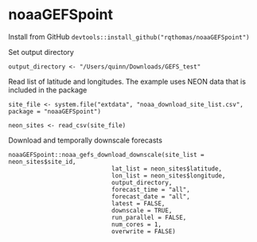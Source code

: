 # noaaGEFSpoint

Install from GitHub
```devtools::install_github("rqthomas/noaaGEFSpoint")```

Set output directory
 
```output_directory <- "/Users/quinn/Downloads/GEFS_test"```

Read list of latitude and longitudes.  The example uses NEON data that is included in the
package

```site_file <- system.file("extdata", "noaa_download_site_list.csv", package = "noaaGEFSpoint")```

```neon_sites <- read_csv(site_file)```

Download and temporally downscale forecasts

```
noaaGEFSpoint::noaa_gefs_download_downscale(site_list = neon_sites$site_id,
                             lat_list = neon_sites$latitude,
                             lon_list = neon_sites$longitude,
                             output_directory,
                             forecast_time = "all",
                             forecast_date = "all",
                             latest = FALSE,
                             downscale = TRUE,
                             run_parallel = FALSE,
                             num_cores = 1,
                             overwrite = FALSE)
```

